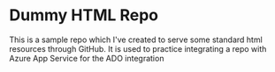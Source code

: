 # Dummy HTML Repo

This is a sample repo which I've created to serve some standard html resources through GitHub. It is used to practice integrating a repo with Azure App Service for the ADO integration